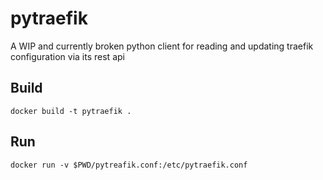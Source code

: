 # pytraefik

A WIP and currently broken python client for reading and updating traefik configuration via its rest api

## Build

```
docker build -t pytraefik .
```

## Run

```
docker run -v $PWD/pytreafik.conf:/etc/pytraefik.conf
```
